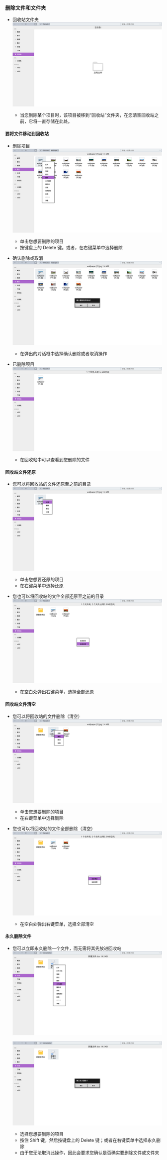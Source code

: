 ### 删除文件和文件夹
   - 回收站文件夹  
![](../pic/soft/filemanager/recycle.png)

      - 当您删除某个项目时，该项目被移到“回收站”文件夹，在您清空回收站之前，它将一直存储在此处。

#### 要将文件移动到回收站
   - 删除项目  
![](../pic/soft/filemanager/deletefile.png)

      - 单击您想要删除的项目
      - 按键盘上的 Delete 键。或者，在右键菜单中选择删除
   - 确认删除或取消  
![](../pic/soft/filemanager/delyes.png)

      - 在弹出的对话框中选择确认删除或者取消操作
   - 已删除项目  
![](../pic/soft/filemanager/recyclefile.png)

      - 在回收站中可以查看到您删除的文件

#### 回收站文件还原
   - 您可以将回收站的文件还原至之前的目录  
![](../pic/soft/filemanager/restore.png)
   
      - 单击您想要还原的项目
      - 在右键菜单中选择还原
   - 您也可以将回收站的文件全部还原至之前的目录  
![](../pic/soft/filemanager/allrestore.png)
   
      - 在空白处弹出右键菜单，选择全部还原

#### 回收站文件清空
   - 您可以将回收站的文件删除（清空）  
![](../pic/soft/filemanager/singleempty.png)

      - 单击您想要删除的项目
      - 在右键菜单中选择删除
   - 您也可以将回收站的文件全部删除（清空）  
   ![](../pic/soft/filemanager/allempty.png)
   
      - 在空白处弹出右键菜单，选择全部清空

#### 永久删除文件
   - 您可以立即永久删除一个文件，而无需将其先放进回收站  
![](../pic/soft/filemanager/deleteforce.png)<br />  
![](../pic/soft/filemanager/delforceyes.png)

      - 选择您想要删除的项目
      - 按住 Shift 键，然后按键盘上的 Delete 键；或者在右键菜单中选择永久删除
      - 由于您无法取消此操作，因此会要求您确认是否确实要删除文件或文件夹
